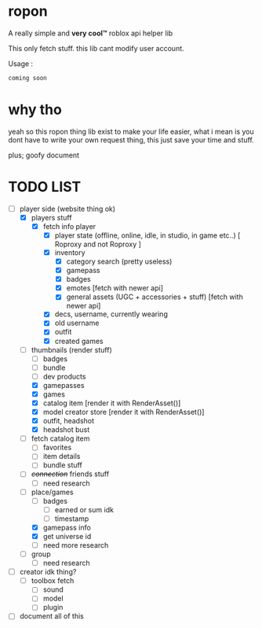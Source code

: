 # ropon

A really simple and **very cool™** roblox api helper lib

This only fetch stuff. this lib cant modify user account.

Usage :

  

```python
coming soon
```

# why tho
yeah so this ropon thing lib exist to make your life easier, what i mean is you dont have to write your own request thing, this just save your time and stuff.

plus; goofy document

# TODO LIST

- [ ] player side (website thing ok)
    - [X] players stuff
        - [X] fetch info player
            - [X] player state (offline, online, idle, in studio, in game etc..) [ Roproxy and not Roproxy ]
            - [X] inventory
                - [X] category search (pretty useless)
                - [X] gamepass
                - [X] badges
                - [X] emotes [fetch with newer api]
                - [X] general assets (UGC + accessories + stuff) [fetch with newer api]
            - [X] decs, username, currently wearing
            - [X] old username
            - [X] outfit
            - [X] created games
    - [ ]  thumbnails (render stuff) 
        - [ ] badges
        - [ ] bundle
        - [ ] dev products
        - [X] gamepasses
        - [X] games
        - [X] catalog item [render it with RenderAsset()]
        - [X] model creator store [render it with RenderAsset()]
        - [X] outfit, headshot
        - [X] headshot bust
    - [ ] fetch catalog item
        - [ ] favorites
        - [ ] item details
        - [ ] bundle stuff
    - [ ] *~~connection~~* friends stuff
        - [ ] need research
    - [ ] place/games
        - [ ] badges
            - [ ] earned or sum idk
            - [ ] timestamp
        - [X] gamepass info
        - [X] get universe id
        - [ ] need more research
    - [ ] group
        - [ ] need research
- [ ] creator idk thing?
    - [ ] toolbox fetch
        - [ ] sound
        - [ ] model
        - [ ] plugin

- [ ] document all of this